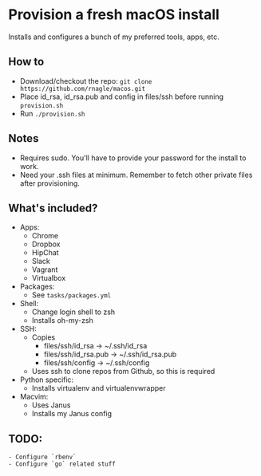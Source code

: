 # Provision a fresh macOS install

Installs and configures a bunch of my preferred tools, apps, etc.

## How to

- Download/checkout the repo: `git clone https://github.com/rnagle/macos.git`
- Place id_rsa, id_rsa.pub and config in files/ssh before running `provision.sh`
- Run `./provision.sh`

## Notes

- Requires sudo. You'll have to provide your password for the install to work.
- Need your .ssh files at minimum. Remember to fetch other private files after provisioning.

## What's included?

- Apps:
    - Chrome
    - Dropbox
    - HipChat
    - Slack
    - Vagrant
    - Virtualbox
- Packages:
    - See `tasks/packages.yml`
- Shell:
    - Change login shell to zsh
    - Installs oh-my-zsh
- SSH:
    - Copies
        - files/ssh/id_rsa -> ~/.ssh/id_rsa
        - files/ssh/id_rsa.pub -> ~/.ssh/id_rsa.pub
        - files/ssh/config -> ~/.ssh/config
    - Uses ssh to clone repos from Github, so this is required
- Python specific:
    - Installs virtualenv and virtualenvwrapper
- Macvim:
    - Uses Janus
    - Installs my Janus config

## TODO:
    - Configure `rbenv`
    - Configure `go` related stuff
